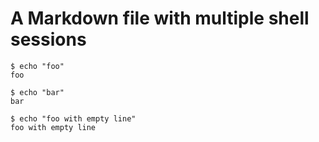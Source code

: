 # A Markdown file with multiple shell sessions


```console tesh-session="foo"
$ echo "foo"
foo
```


```console tesh-session="foo"
$ echo "bar"
bar
```


```console tesh-session="foo"
$ echo "foo with empty line"
foo with empty line

```
